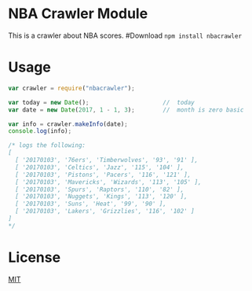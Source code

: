 # NBA Crawler Module
This is a crawler about NBA scores.
#Download
`npm install nbacrawler`
# Usage
```javascript
var crawler = require("nbacrawler");
```

```javascript
var today = new Date();						//	today
var date = new Date(2017, 1 - 1, 3);		//	month is zero basic

var info = crawler.makeInfo(date);
console.log(info);

/* logs the following:
[ 
  [ '20170103', '76ers', 'Timberwolves', '93', '91' ],
  [ '20170103', 'Celtics', 'Jazz', '115', '104' ],
  [ '20170103', 'Pistons', 'Pacers', '116', '121' ],
  [ '20170103', 'Mavericks', 'Wizards', '113', '105' ],
  [ '20170103', 'Spurs', 'Raptors', '110', '82' ],
  [ '20170103', 'Nuggets', 'Kings', '113', '120' ],
  [ '20170103', 'Suns', 'Heat', '99', '90' ],
  [ '20170103', 'Lakers', 'Grizzlies', '116', '102' ] 
]
*/
```
# License
[MIT](https://choosealicense.com/licenses/mit/)
